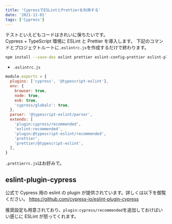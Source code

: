 ```yaml
---
title: 'CypressでESLintとPrettierを利用する'
date: '2021-11-01'
tags: ['Cypress']
---
```


テストといえどもコードはきれいに保ちたいです。  
Cypress + TypeScript 環境に ESLint と Prettier を導入します。
下記のコマンドとプロジェクトルートに`.eslintrc.js`を作成するだけで終わります。

```sh
npm install --save-dev eslint prettier eslint-config-prettier eslint-plugin-prettier eslint-plugin-cypress @typescript-eslint/eslint-plugin @typescript-eslint/parser
```

- `.eslintrc.js`

```js
module.exports = {
  plugins: ['cypress', '@typescript-eslint'],
  env: {
    browser: true,
    node: true,
    es6: true,
    'cypress/globals': true,
  },
  parser: '@typescript-eslint/parser',
  extends: [
    'plugin:cypress/recommended',
    'eslint:recommended',
    'plugin:@typescript-eslint/recommended',
    'prettier',
    'prettier/@typescript-eslint',
  ],
}
```

`.prettierrc.js`はお好みで。

## eslint-plugin-cypress

公式で Cypress 用の eslint の plugin が提供されています。詳しくは以下を御覧ください。
https://github.com/cypress-io/eslint-plugin-cypress

推奨設定も用意されており、`plugin:cypress/recommended`を追加しておけばいい感じに ESLint が怒ってくれます。
